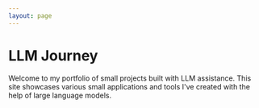 ```yaml
---
layout: page
---
```

# LLM Journey

Welcome to my portfolio of small projects built with LLM assistance. This site showcases various small applications and tools I've created with the help of large language models.
